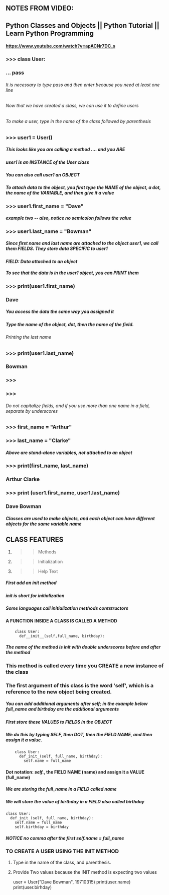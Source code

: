 ## NOTES FROM VIDEO:
## Python Classes and Objects || Python Tutorial || Learn Python Programming
#### https://www.youtube.com/watch?v=apACNr7DC_s

### >>> class User:
### ... pass

###### It is necessary to type pass and then enter because you need at least one line
###### Now that we have created a class, we can use it to define users
###### To make a user, type in the name of the class followed by parenthesis
### >>> user1 = User()
##### This looks like you are calling a method .... and you ARE
##### user1 is an INSTANCE of the User class
##### You can also call user1 an OBJECT
##### To attach data to the object, you first type the NAME of the object, a dot, the name of the VARIABLE, and then give it a value
### >>> user1.first_name = "Dave" 
##### example two -- also, notice no semicolon follows the value
### >>> user1.last_name = "Bowman"
##### Since first name and last name are attached to the object user1, we call them FIELDS.  They store data SPECIFIC to user1
#### *FIELD: Data attached to an object*
##### To see that the data is in the user1 object, you can PRINT them
### >>> print(user1.first_name)
### Dave
##### You access the data the same way you assigned it
##### Type the name of the object, dot, then the name of the field.
###### Printing the last name
### >>> print(user1.last_name)
### Bowman
### >>>
### >>>
###### Do not capitalize fields, and if you use more than one name in a field, separate by underscores
### >>> first_name = "Arthur"
### >>> last_name = "Clarke"
##### Above are stand-alone variables, not attached to an object

### >>> print(first_name, last_name)
### Arthur Clarke
### >>> print (user1.first_name, user1.last_name)
### Dave Bowman
##### Classes are used to make objects, and each object can have different objects for the same variable name
## CLASS FEATURES
1. >> Methods
1. >> Initialization
1. >> Help Text

##### First add an init method
##### *init is short for initialization*
##### *Some languages call initialization methods contstructors*
#### A FUNCTION INSIDE A CLASS IS CALLED A METHOD

        class User:
          def__init__(self,full_name, birthday):


##### The name of the method is init with double underscores before and after the method
### This method is called every time you CREATE a new instance of the class
### The first argument of this class is the word 'self', which is a reference to the new object being created.
##### You can add additional arguments after self; in the example below full_name and birthday are the additional arguments
##### First store these VALUES to FIELDS in the OBJECT
##### We do this by typing SELF, then DOT, then the FIELD NAME, and then assign it a value.

        class User:
          def_init_(self, full_name, birthday):
            self.name = full_name


#### Dot notation: *self.*, the FIELD NAME (name) and assign it a VALUE (full_name)
##### We are storing the full_name in a FIELD called name
##### We will store the value of birthday in a FIELD also called birthday

    class User:
      def_init_(self, full_name, birthday):
        self.name = full_name
        self.birthday = birthday
     
##### NOTICE no comma after the first self.name = full_name

### TO CREATE A USER USING THE INIT METHOD
1. Type in the name of the class, and parenthesis.
1. Provide Two values because the INIT method is expecting two values


    user = User("Dave Bowman", 19710315)
    print(user.name)
    print(user.birhday)
